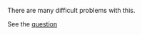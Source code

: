There are many difficult problems with this.

See the [question](https://thingmaker.us.eu.org/post/?id=m7cllbb5bc9f)
